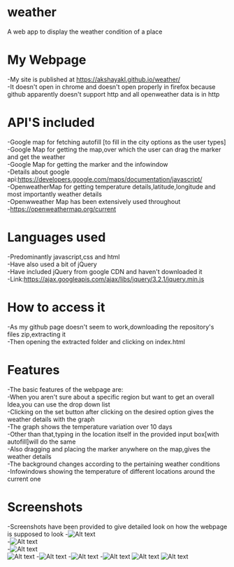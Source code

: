 # weather
A web app to display the weather condition of a place
# My Webpage
-My site is published at https://akshayakl.github.io/weather/   <br />
 -It doesn't open in chrome and doesn't open properly in firefox because github apparently doesn't support http and all openweather data is in http <br />
 # API'S included  
 -Google map for fetching autofill [to fill in the city options as the user types]  
 -Google Map for getting the map,over which the user can drag the marker and get the weather  
 -Google Map for getting the marker and the infowindow  
 -Details about google api:https://developers.google.com/maps/documentation/javascript/  
 -OpenweatherMap for getting temperature details,latitude,longitude and most importantly weather details  
 -Openwweather Map has been extensively used throughout  
 -https://openweathermap.org/current  
 # Languages used  
 -Predominantly javascript,css and html  
 -Have also used a bit of jQuery  
 -Have included jQuery from google CDN and haven't downloaded it   
 -Link:https://ajax.googleapis.com/ajax/libs/jquery/3.2.1/jquery.min.js  
 # How to access it
 -As my github page doesn't seem to work,downloading the repository's files zip,extracting it  
 -Then opening the extracted folder and clicking on index.html  
 # Features
 -The basic features of the webpage are:  
     -When you aren't sure about a specific region but want to get an overall Idea,you can use the drop down list  
     -Clicking on the set button after clicking on the desired option gives the weather details with the graph  
     -The graph shows the temperature variation over 10 days  
     -Other than that,typing in the location itself in the provided input box[with autofill]will do the same  
     -Also dragging and placing the marker anywhere on the map,gives the weather details  
     -The background changes according to the pertaining weather conditions  
     -Infowindows showing the temperature of different locations around the current one  
     
 # Screenshots    
   -Screenshots have been provided to give detailed look on how the webpage is supposed to look
    -![Alt text](https://github.com/AkshayaKL/weather/blob/master/screenshots/When%20you%20open%20the%20wp.png "First Page")  
    -![Alt text](https://github.com/AkshayaKL/weather/blob/master/screenshots/Using%20autofill.png "Second Page")  
     -![Alt text]( https://github.com/AkshayaKL/weather/blob/master/screenshots/weather%20showing%20after%20autofill.png "Third Page")  
     ![Alt text]( https://github.com/AkshayaKL/weather/blob/master/screenshots/Graph.png "Fourth Page") 
     -![Alt text](https://github.com/AkshayaKL/weather/blob/master/screenshots/Using%20the%20drop%20down%20menu.png "Fifth Page")
     -![Alt text]( https://github.com/AkshayaKL/weather/blob/master/screenshots/graph2.png "Sixth Page")
     -![Alt text](https://github.com/AkshayaKL/weather/blob/master/screenshots/Background%20change%20as%20weather%20changes.png  "Seventh Page")
     ![Alt text]( https://github.com/AkshayaKL/weather/blob/master/screenshots/dragging%20marker.png "Eigth Page") 
     ![Alt text]( https://github.com/AkshayaKL/weather/blob/master/screenshots/background%20change%20for%20haze.png "ninth Page") 
